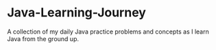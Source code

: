 # Java-Learning-Journey
A collection of my daily Java practice problems and concepts as I learn Java from the ground up.
